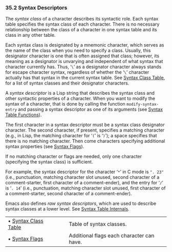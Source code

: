 

### 35.2 Syntax Descriptors

The *syntax class* of a character describes its syntactic role. Each syntax table specifies the syntax class of each character. There is no necessary relationship between the class of a character in one syntax table and its class in any other table.

Each syntax class is designated by a mnemonic character, which serves as the name of the class when you need to specify a class. Usually, this designator character is one that is often assigned that class; however, its meaning as a designator is unvarying and independent of what syntax that character currently has. Thus, ‘`\`’ as a designator character always stands for escape character syntax, regardless of whether the ‘`\`’ character actually has that syntax in the current syntax table. See [Syntax Class Table](Syntax-Class-Table.html), for a list of syntax classes and their designator characters.

A *syntax descriptor* is a Lisp string that describes the syntax class and other syntactic properties of a character. When you want to modify the syntax of a character, that is done by calling the function `modify-syntax-entry` and passing a syntax descriptor as one of its arguments (see [Syntax Table Functions](Syntax-Table-Functions.html)).

The first character in a syntax descriptor must be a syntax class designator character. The second character, if present, specifies a matching character (e.g., in Lisp, the matching character for ‘`(`’ is ‘`)`’); a space specifies that there is no matching character. Then come characters specifying additional syntax properties (see [Syntax Flags](Syntax-Flags.html)).

If no matching character or flags are needed, only one character (specifying the syntax class) is sufficient.

For example, the syntax descriptor for the character ‘`*`’ in C mode is `". 23"` (i.e., punctuation, matching character slot unused, second character of a comment-starter, first character of a comment-ender), and the entry for ‘`/`’ is ‘`. 14`’ (i.e., punctuation, matching character slot unused, first character of a comment-starter, second character of a comment-ender).

Emacs also defines *raw syntax descriptors*, which are used to describe syntax classes at a lower level. See [Syntax Table Internals](Syntax-Table-Internals.html).

|                                                 |    |                                           |
| :---------------------------------------------- | -- | :---------------------------------------- |
| • [Syntax Class Table](Syntax-Class-Table.html) |    | Table of syntax classes.                  |
| • [Syntax Flags](Syntax-Flags.html)             |    | Additional flags each character can have. |
